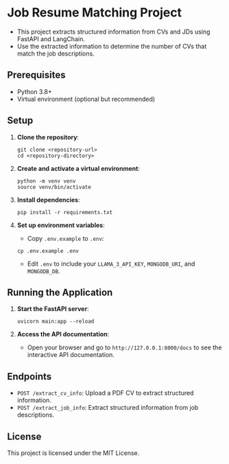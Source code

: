 # Job Resume Matching Project

- This project extracts structured information from CVs and JDs using FastAPI and LangChain.
- Use the extracted information to determine the number of CVs that match the job descriptions.

## Prerequisites

- Python 3.8+
- Virtual environment (optional but recommended)

## Setup

1. **Clone the repository**:
    ```
    git clone <repository-url>
    cd <repository-directory>
    ```

2. **Create and activate a virtual environment**:
    ```
    python -m venv venv
    source venv/bin/activate
    ```

3. **Install dependencies**:
    ```
    pip install -r requirements.txt
    ```

4. **Set up environment variables**:
    - Copy `.env.example` to `.env`:
    ```
    cp .env.example .env
    ```
    - Edit `.env` to include your `LLAMA_3_API_KEY`, `MONGODB_URI`, and `MONGODB_DB`.

## Running the Application

1. **Start the FastAPI server**:
    ```
    uvicorn main:app --reload
    ```

2. **Access the API documentation**:
    - Open your browser and go to `http://127.0.0.1:8000/docs` to see the interactive API documentation.

## Endpoints

- `POST /extract_cv_info`: Upload a PDF CV to extract structured information.
- `POST /extract_job_info`: Extract structured information from job descriptions.

## License

This project is licensed under the MIT License.
